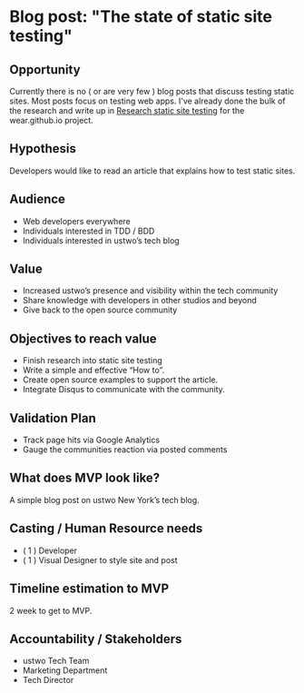 # Blog post: "The state of static site testing"

## Opportunity
Currently there is no ( or are very few ) blog posts that discuss testing static sites. Most posts focus on testing web apps. I've already done the bulk of the research and write up in [Research static site testing](https://github.com/ustwo/wear.ustwo.com/issues/38) for the wear.github.io project.

## Hypothesis
Developers would like to read an article that explains how to test static sites.

## Audience

- Web developers everywhere
- Individuals interested in TDD / BDD
- Individuals interested in ustwo’s tech blog

## Value

- Increased ustwo’s presence and visibility within the tech community
- Share knowledge with developers in other studios and beyond
- Give back to the open source community

## Objectives to reach value

- Finish research into static site testing
- Write a simple and effective “How to”.
- Create open source examples to support the article.
- Integrate Disqus to communicate with the community.

## Validation Plan

- Track page hits via Google Analytics
- Gauge the communities reaction via posted comments

## What does MVP look like?
A simple blog post on ustwo New York’s tech blog.

## Casting / Human Resource needs

- ( 1 ) Developer
- ( 1 ) Visual Designer to style site and post

## Timeline estimation to MVP

2 week to get to MVP.

## Accountability / Stakeholders

- ustwo Tech Team
- Marketing Department
- Tech Director
